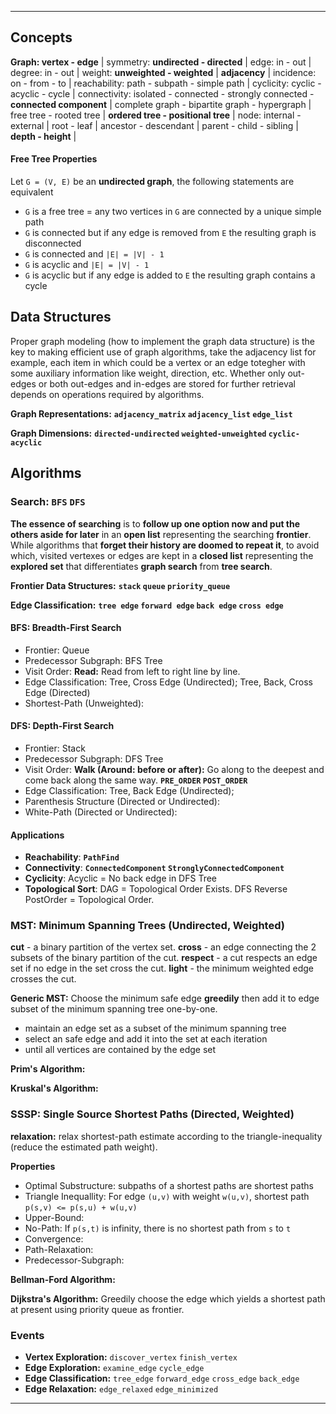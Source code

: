 ***

Concepts
--------
**Graph: vertex - edge** |
symmetry: **undirected - directed** |
edge: in - out |
degree: in - out |
weight: **unweighted - weighted** |
**adjacency** |
incidence: on - from - to |
reachability: path - subpath - simple path |
cyclicity: cyclic - acyclic - cycle |
connectivity: isolated - connected - strongly connected - **connected component** |
complete graph - bipartite graph - hypergraph |
free tree - rooted tree |
**ordered tree - positional tree** |
node: internal - external |
root - leaf |
ancestor - descendant | 
parent - child - sibling |
**depth - height** |

#### Free Tree Properties
Let `G = (V, E)` be an **undirected graph**, the following statements are equivalent

* `G` is a free tree = any two vertices in `G` are connected by a unique simple path
* `G` is connected but if any edge is removed from `E` the resulting graph is disconnected
* `G` is connected and `|E| = |V| - 1`
* `G` is acyclic and `|E| = |V| - 1`
* `G` is acyclic but if any edge is added to `E` the resulting graph contains a cycle


Data Structures
---------------
Proper graph modeling (how to implement the graph data structure) is the key to making efficient use of graph algorithms, take the adjacency list for example, each item in which could be a vertex or an edge totegher with some auxiliary information like weight, direction, etc. Whether only out-edges or both out-edges and in-edges are stored for further retrieval depends on operations required by algorithms.

**Graph Representations:** 
**`adjacency_matrix` `adjacency_list` `edge_list`**

**Graph Dimensions:** 
**`directed-undirected` `weighted-unweighted` `cyclic-acyclic`**


Algorithms
----------

### Search: `BFS` `DFS`
**The essence of searching** 
is to **follow up one option now and put the others aside for later** in an **open list** representing the searching **frontier**. While algorithms that **forget their history are doomed to repeat it**, to avoid which, visited vertexes or edges are kept in a **closed list** representing the **explored set** that differentiates **graph search** from **tree search**.

**Frontier Data Structures:**
**`stack` `queue` `priority_queue`**

**Edge Classification:**
**`tree edge` `forward edge` `back edge` `cross edge`**

#### BFS: Breadth-First Search
* Frontier: Queue
* Predecessor Subgraph: BFS Tree
* Visit Order: **Read:** Read from left to right line by line.
* Edge Classification: Tree, Cross Edge (Undirected); Tree, Back, Cross Edge (Directed)
* Shortest-Path (Unweighted):

#### DFS: Depth-First Search
* Frontier: Stack
* Predecessor Subgraph: DFS Tree
* Visit Order: **Walk (Around: before or after):** Go along to the deepest and come back along the same way. **`PRE_ORDER` `POST_ORDER`**
* Edge Classification: Tree, Back Edge (Undirected);
* Parenthesis Structure (Directed or Undirected):
* White-Path (Directed or Undirected):

#### Applications
* **Reachability**: **`PathFind`**
* **Connectivity**: **`ConnectedComponent` `StronglyConnectedComponent`**
* **Cyclicity**: Acyclic = No back edge in DFS Tree
* **Topological Sort**: DAG = Topological Order Exists. DFS Reverse PostOrder = Topological Order.


### MST: Minimum Spanning Trees (Undirected, Weighted)
**cut** - a binary partition of the vertex set.
**cross** - an edge connecting the 2 subsets of the binary partition of the cut.
**respect** - a cut respects an edge set if no edge in the set cross the cut.
**light** - the minimum weighted edge crosses the cut.

**Generic MST:** 
Choose the minimum safe edge **greedily** then add it to edge subset of the minimum spanning tree one-by-one.

* maintain an edge set as a subset of the minimum spanning tree
* select an safe edge and add it into the set at each iteration
* until all vertices are contained by the edge set


**Prim's Algorithm:**

**Kruskal's Algorithm:**



### SSSP: Single Source Shortest Paths (Directed, Weighted)
**relaxation:** relax shortest-path estimate according to the triangle-inequality (reduce the estimated path weight).

**Properties**

* Optimal Substructure: subpaths of a shortest paths are shortest paths
* Triangle Inequallity: For edge `(u,v)` with weight `w(u,v)`, shortest path `p(s,v) <= p(s,u) + w(u,v)`
* Upper-Bound:
* No-Path: If `p(s,t)` is infinity, there is no shortest path from `s` to `t`
* Convergence:
* Path-Relaxation:
* Predecessor-Subgraph:

**Bellman-Ford Algorithm:** 

**Dijkstra's Algorithm:** Greedily choose the edge which yields a shortest path at present using priority queue as frontier.


### Events
* **Vertex Exploration:** `discover_vertex` `finish_vertex`
* **Edge Exploration:** `examine_edge` `cycle_edge`
* **Edge Classification:** `tree_edge` `forward_edge` `cross_edge` `back_edge` 
* **Edge Relaxation:** `edge_relaxed` `edge_minimized`

***
